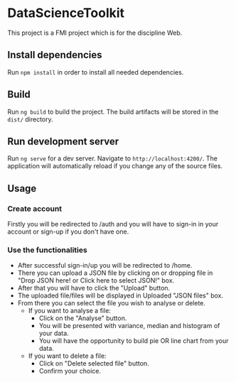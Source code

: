 # DataScienceToolkit

This project is a FMI project which is for the discipline Web.

## Install dependencies

Run `npm install` in order to install all needed dependencies.

## Build

Run `ng build` to build the project. The build artifacts will be stored in the `dist/` directory.

## Run development server

Run `ng serve` for a dev server. Navigate to `http://localhost:4200/`. The application will automatically reload if you change any of the source files.

## Usage

### Create account

Firstly you will be redirected to /auth and you will have to sign-in in your account or sign-up if you
don't have one.

### Use the functionalities

- After successful sign-in/up you will be redirected to /home.
- There you can upload a JSON file by clicking on or dropping file in "Drop JSON here! or Click here to select JSON!" box.
- After that you will have to click the "Upload" button.
- The uploaded file/files will be displayed in Uploaded "JSON files" box.
- From there you can select the file you wish to analyse or delete.
  - If you want to analyse a file:
    - Click on the "Analyse" button.
    - You will be presented with variance, median and histogram of your data.
    - You will have the opportunity to build pie OR line chart from your data.
  - If you want to delete a file:
    - Click on "Delete selected file" button.
    - Confirm your choice.
